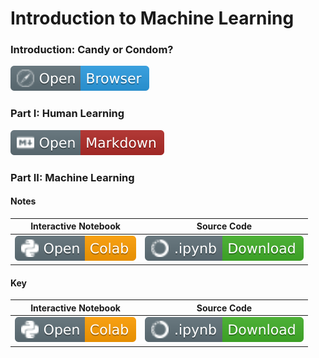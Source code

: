 # Introduction to Machine Learning


### Introduction: Candy or Condom?
[![Link](../../tools/buttons/open-browser.svg)](https://teachablemachine.withgoogle.com/models/zDvjWFJkJ/)

### Part I: Human Learning
[![Link](../../tools/buttons/open-markdown.svg)](intro-ml.md)

### Part II: Machine Learning
#### Notes
| Interactive Notebook | Source Code  | 
| :-----------: | :------------: | 
| [![Link](../../tools/buttons/open-colab.svg)](https://colab.research.google.com/github/ishaandey/node/blob/master/week-6/workshop/intro_ml_notes.ipynb) | [![Link](../../tools/buttons/download-ipynb.svg)](https://files.node.ishaandey.com/week-6/workshop/intro_ml_notes.ipynb) |

#### Key
| Interactive Notebook | Source Code  | 
| :-----------: | :------------: | 
| [![Link](../../tools/buttons/open-colab.svg)](https://colab.research.google.com/github/ishaandey/node/blob/master/week-6/workshop/intro_ml_key.ipynb) | [![Link](../../tools/buttons/download-ipynb.svg)](https://files.node.ishaandey.com/week-6/workshop/intro_ml_key.ipynb) |